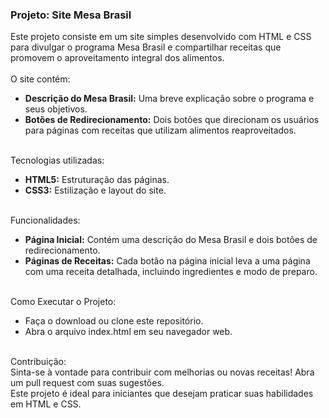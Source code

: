 ### <hi>Projeto: Site Mesa Brasil</h1>

Este projeto consiste em um site simples desenvolvido com HTML e CSS para divulgar o programa Mesa Brasil e compartilhar receitas que promovem o aproveitamento integral dos alimentos. 
<br><br>
O site contém:
<ul>
    <li><b>Descrição do Mesa Brasil:</b> Uma breve explicação sobre o programa e seus objetivos.</li>
    <li><b>Botões de Redirecionamento:</b> Dois botões que direcionam os usuários para páginas com receitas que utilizam alimentos reaproveitados.</li>
</ul>
<br>
Tecnologias utilizadas:
<ul>
    <li><b>HTML5:</b> Estruturação das páginas.</li>
    <li><b>CSS3:</b> Estilização e layout do site.</li>
</ul>
<br>
Funcionalidades:
<ul>
    <li><b>Página Inicial:</b> Contém uma descrição do Mesa Brasil e dois botões de redirecionamento.</li>
    <li><b>Páginas de Receitas:</b> Cada botão na página inicial leva a uma página com uma receita detalhada, incluindo ingredientes e modo de preparo.</li>
</ul>
<br>
Como Executar o Projeto:
<ul>
    <li>Faça o download ou clone este repositório.</li>
    <li>Abra o arquivo index.html em seu navegador web.</li>
</ul>
 <br>
Contribuição: <br>
Sinta-se à vontade para contribuir com melhorias ou novas receitas! Abra um pull request com suas sugestões. <br>
Este projeto é ideal para iniciantes que desejam praticar suas habilidades em HTML e CSS.
